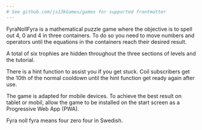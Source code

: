 ```yaml
---
# See github.com/js13kGames/games for supported frontmatter
---
```

FyraNollFyra is a mathematical puzzle game where the objective is to spell out 4, 0 and 4 in three containers. To do so you need to move numbers and operators until the equations in the containers reach their desired result.

A total of six trophies are hidden throughout the three sections of levels and the tutorial.

There is a hint function to assist you if you get stuck. Coil subscribers get the 10th of the normal cooldown until the hint function get ready again after use.

The game is adapted for mobile devices. To achieve the best result on tablet or mobil, allow the game to be installed on the start screen as a Progressive Web App (PWA).

Fyra noll fyra means four zero four in Swedish.